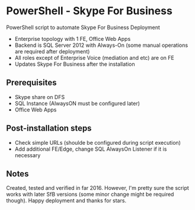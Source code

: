 # PowerShell - Skype For Business
PowerShell script to automate Skype For Business Deployment
- Enterprise topology with 1 FE, Office Web Apps
- Backend is SQL Server 2012 with Always-On (some manual operations are required after deployment)
- All roles except of Enterprise Voice (mediation and etc) are on FE
- Updates Skype For Business after the installation
## Prerequisites
 - Skype share on DFS 
 - SQL Instance (AlwaysON must be configured later)
 - Office Web Apps

## Post-installation steps 
- Check simple URLs (shoulde be configured during script execution) 
- Add additional FE/Edge, change SQL AlwaysOn Listener if it is necessary

## Notes 
Created, tested and verified in far 2016. However, I'm pretty sure the script works with later SfB versions (some minor change might be required though). Happy deployment and thanks for stars.
